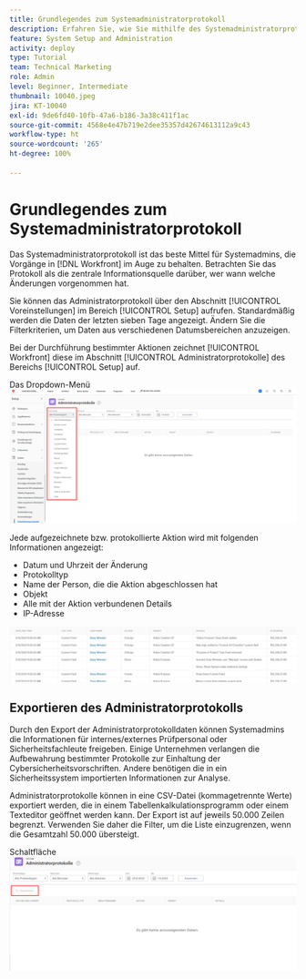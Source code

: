 ```yaml
---
title: Grundlegendes zum Systemadministratorprotokoll
description: Erfahren Sie, wie Sie mithilfe des Systemadministratorprotokolls überprüfen können, wann Änderungen vorgenommen wurden und wann sie in die Elemente eingehen.
feature: System Setup and Administration
activity: deploy
type: Tutorial
team: Technical Marketing
role: Admin
level: Beginner, Intermediate
thumbnail: 10040.jpeg
jira: KT-10040
exl-id: 9de6fd40-10fb-47a6-b186-3a38c411f1ac
source-git-commit: 4568e4e47b719e2dee35357d42674613112a9c43
workflow-type: ht
source-wordcount: '265'
ht-degree: 100%

---
```


# Grundlegendes zum Systemadministratorprotokoll

Das Systemadministratorprotokoll ist das beste Mittel für Systemadmins, die Vorgänge in [!DNL Workfront] im Auge zu behalten. Betrachten Sie das Protokoll als die zentrale Informationsquelle darüber, wer wann welche Änderungen vorgenommen hat.

Sie können das Administratorprotokoll über den Abschnitt [!UICONTROL Voreinstellungen] im Bereich [!UICONTROL Setup] aufrufen. Standardmäßig werden die Daten der letzten sieben Tage angezeigt. Ändern Sie die Filterkriterien, um Daten aus verschiedenen Datumsbereichen anzuzeigen.

Bei der Durchführung bestimmter Aktionen zeichnet [!UICONTROL Workfront] diese im Abschnitt [!UICONTROL Administratorprotokolle] des Bereichs [!UICONTROL Setup] auf.

Das Dropdown-Menü ![[!UICONTROL Protokolltyp] auf der Seite [!UICONTROL Administratorprotokolle] unter [!UICONTROL Setup]](assets/admin-fund-audit-log-1.png)

Jede aufgezeichnete bzw. protokollierte Aktion wird mit folgenden Informationen angezeigt:

* Datum und Uhrzeit der Änderung
* Protokolltyp
* Name der Person, die die Aktion abgeschlossen hat
* Objekt
* Alle mit der Aktion verbundenen Details
* IP-Adresse

![[!UICONTROL Administratorprotokoll] als Liste](assets/admin-fund-audit-log-2.JPG)

## Exportieren des Administratorprotokolls

Durch den Export der Administratorprotokolldaten können Systemadmins die Informationen für internes/externes Prüfpersonal oder Sicherheitsfachleute freigeben. Einige Unternehmen verlangen die Aufbewahrung bestimmter Protokolle zur Einhaltung der Cybersicherheitsvorschriften. Andere benötigen die in ein Sicherheitssystem importierten Informationen zur Analyse.

Administratorprotokolle können in eine CSV-Datei (kommagetrennte Werte) exportiert werden, die in einem Tabellenkalkulationsprogramm oder einem Texteditor geöffnet werden kann. Der Export ist auf jeweils 50.000 Zeilen begrenzt. Verwenden Sie daher die Filter, um die Liste einzugrenzen, wenn die Gesamtzahl 50.000 übersteigt.

Schaltfläche ![[!UICONTROL Exportieren] auf der Seite [!UICONTROL Administratorprotokolle]](assets/admin-fund-audit-log-3.png)

<!--
learn more URLs
Audit logs
Managing audit logs
-->
